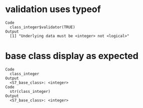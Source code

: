 # validation uses typeof

    Code
      class_integer$validator(TRUE)
    Output
      [1] "Underlying data must be <integer> not <logical>"

# base class display as expected

    Code
      class_integer
    Output
      <S7_base_class>: <integer>
    Code
      str(class_integer)
    Output
      <S7_base_class>: <integer>


